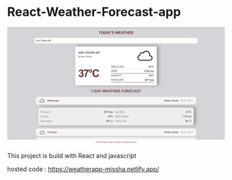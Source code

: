 # React-Weather-Forecast-app

![Code snippet](image.png)

This project is build with React and javascript

hosted code : https://weatherapp-missha.netlify.app/
